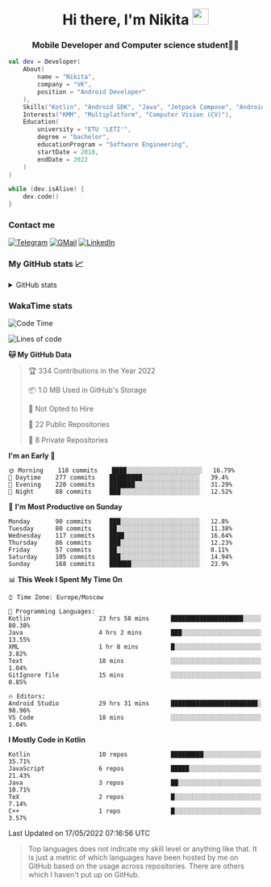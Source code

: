 <h1 align="center">
Hi there, I'm Nikita 
<img src="https://github.com/blackcater/blackcater/raw/main/images/Hi.gif" height="32"/>
</h1>
<h3 align="center">Mobile Developer and Computer science student👨‍💻</h3>

```kotlin
val dev = Developer(
    About(
        name = "Nikita",
        company = "VK",
        position = "Android Developer"
    ),
    Skills("Kotlin", "Android SDK", "Java", "Jetpack Compose", "Android Jetpack"),
    Interests("KMM", "Multiplatform", "Computer Vision (CV)"),
    Education(
        university = "ETU 'LETI'",
        degree = "bachelor",
        educationProgram = "Software Engineering",
        startDate = 2018,
        endDate = 2022
    )
)

while (dev.isAlive) {
    dev.code()
}
```

### Contact me

[![Telegram](https://img.shields.io/badge/Telegram-white?style=for-the-badge&logo=telegram&logoColor=29e9ea)](https://t.me/po4yka)
[![GMail](https://img.shields.io/badge/Gmail-white?style=for-the-badge&logo=gmail&logoColor=d14836)](mailto:pochaev.nik@gmail.com)
[![LinkedIn](https://img.shields.io/badge/linkedin%20-white.svg?&style=for-the-badge&logo=linkedin&logoColor=%230077B5)](https://www.linkedin.com/in/nikita-pochaev-415b5a1a1)

### My GitHub stats 📈

<details>
  <summary>GitHub stats</summary>
  <p align="center">
    <img src="https://github-readme-stats.vercel.app/api?username=po4yka&show_icons=true&theme=dark" />
  </p>
</details>

### WakaTime stats

<!--START_SECTION:waka-->
![Code Time](http://img.shields.io/badge/Code%20Time-2%2C752%20hrs%2031%20mins-blue)

![Lines of code](https://img.shields.io/badge/From%20Hello%20World%20I%27ve%20Written-1%20Million%20lines%20of%20code-blue)

**🐱 My GitHub Data** 

> 🏆 334 Contributions in the Year 2022
 > 
> 📦 1.0 MB Used in GitHub's Storage 
 > 
> 🚫 Not Opted to Hire
 > 
> 📜 22 Public Repositories 
 > 
> 🔑 8 Private Repositories  
 > 
**I'm an Early 🐤** 

```text
🌞 Morning    118 commits    ████░░░░░░░░░░░░░░░░░░░░░   16.79% 
🌆 Daytime    277 commits    █████████░░░░░░░░░░░░░░░░   39.4% 
🌃 Evening    220 commits    ███████░░░░░░░░░░░░░░░░░░   31.29% 
🌙 Night      88 commits     ███░░░░░░░░░░░░░░░░░░░░░░   12.52%

```
📅 **I'm Most Productive on Sunday** 

```text
Monday       90 commits     ███░░░░░░░░░░░░░░░░░░░░░░   12.8% 
Tuesday      80 commits     ██░░░░░░░░░░░░░░░░░░░░░░░   11.38% 
Wednesday    117 commits    ████░░░░░░░░░░░░░░░░░░░░░   16.64% 
Thursday     86 commits     ███░░░░░░░░░░░░░░░░░░░░░░   12.23% 
Friday       57 commits     ██░░░░░░░░░░░░░░░░░░░░░░░   8.11% 
Saturday     105 commits    ███░░░░░░░░░░░░░░░░░░░░░░   14.94% 
Sunday       168 commits    ██████░░░░░░░░░░░░░░░░░░░   23.9%

```


📊 **This Week I Spent My Time On** 

```text
⌚︎ Time Zone: Europe/Moscow

💬 Programming Languages: 
Kotlin                   23 hrs 58 mins      ████████████████████░░░░░   80.38% 
Java                     4 hrs 2 mins        ███░░░░░░░░░░░░░░░░░░░░░░   13.55% 
XML                      1 hr 8 mins         █░░░░░░░░░░░░░░░░░░░░░░░░   3.82% 
Text                     18 mins             ░░░░░░░░░░░░░░░░░░░░░░░░░   1.04% 
GitIgnore file           15 mins             ░░░░░░░░░░░░░░░░░░░░░░░░░   0.85%

🔥 Editors: 
Android Studio           29 hrs 31 mins      ████████████████████████░   98.96% 
VS Code                  18 mins             ░░░░░░░░░░░░░░░░░░░░░░░░░   1.04%

```

**I Mostly Code in Kotlin** 

```text
Kotlin                   10 repos            █████████░░░░░░░░░░░░░░░░   35.71% 
JavaScript               6 repos             █████░░░░░░░░░░░░░░░░░░░░   21.43% 
Java                     3 repos             ██░░░░░░░░░░░░░░░░░░░░░░░   10.71% 
TeX                      2 repos             █░░░░░░░░░░░░░░░░░░░░░░░░   7.14% 
C++                      1 repo              █░░░░░░░░░░░░░░░░░░░░░░░░   3.57%

```



 Last Updated on 17/05/2022 07:16:56 UTC
<!--END_SECTION:waka-->

> Top languages does not indicate my skill level or anything like that. It is just a metric of which languages have been hosted by me on GitHub based on the usage across repositories. There are others which I haven't put up on GitHub.
